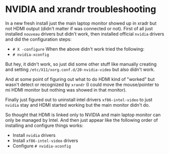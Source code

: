 # NVIDIA and xrandr troubleshooting
In a new fresh install just the main laptop monitor showed up in xradr but not HDMI output (didn't matter if was connected or not).
First of all just installed ```nouveau``` drivers but didn't work, then installed official ```nvidia``` drivers and did the configuration steps:
- ```# X -configure```
When the above didn't work tried the following:
- ```# nvidia-xconfig```

But hey, it didn't work, so just did some other stuff like manually creating and setting ```/etc/X11/xorg.conf.d/20-nvidia-video``` but also didn't work.

And at some point of figuring out what to do HDMI kind of "worked" but wasn't detect or recognized by ```xrandr``` (I could move the mouse/pointer to mi HDMI monitor but nothing was showed in that monitor).

Finally just figured out to uninstall intel drivers ```xf86-intel-video``` to just ```nvidia``` stay and HDMI started working but the main monitor didn't do.

So thought that HDMI is linked only to NVIDIA and main laptop monitor can only be managed by Intel. And then just appear like the following order of installing and configure things works:
- Install ```nvidia``` drivers
- Install ```xf86-intel-video``` drivers
- Configure ```# nvidia-xconfig```
